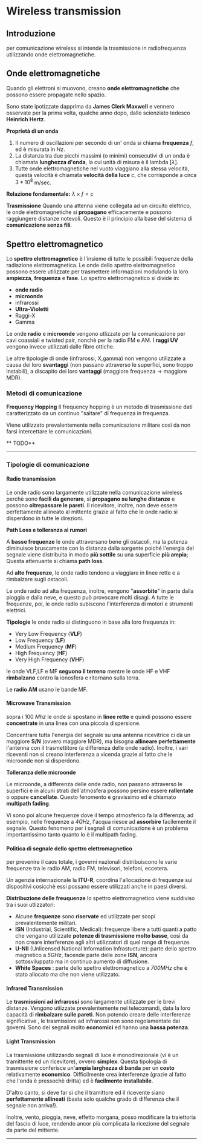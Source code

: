 # Wireless transmission

## Introduzione

per comunicazione wireless si intende la trasmissione in radiofrequenza utilizzando onde elettromagnetiche.


## Onde elettromagnetiche


Quando gli elettroni si muovono, creano **onde elettromagnetiche** che possono essere propagate nello spazio.

Sono state ipotizzate dapprima da **James Clerk Maxwell** e vennero osservate per la prima volta, qualche anno dopo, dallo scienziato tedesco **Heinrich Hertz**.

**Proprietà di un onda**
1) Il numero di oscillazioni per secondo di un' onda si chiama **frequenza** $f$, ed è misurata in $Hz$.
2) La distanza tra due picchi massimi (o minimi) consecutivi di un onda è chiamata **lunghezza d'onda**, la cui unità di misura è il lambda [$\lambda$].
3) Tutte onde elettromagnetiche nel vuoto viaggiano alla stessa velocità, questa velocità è chiamata **velocità della luce** $c$, che corrisponde a circa $3 * 10^8$ m/sec.

**Relazione fondamentale:** $\lambda\times f=c$


**Trasmissione**
Quando una attenna viene collegata ad un circuito elettrico, le onde elettromagnetiche si **propagano** efficacemente e possono raggiungere distanze notevoli.
Questo è il principio alla base del sistema di **comunicazione senza fili**.

## Spettro elettromagnetico

Lo **spettro elettromagnetico** è l'insieme di tutte le possibili frequenze della radiazione elettromagnetica. 
Le onde dello spettro elettromagnetico possono essere utilizzate per trasmettere informazioni modulando la loro **ampiezza**, **frequenza** e **fase**.
Lo spettro elettromagnetico si divide in:
- **onde radio**
- **microonde**
- infrarossi
- **Ultra-Violetti**
- Raggi-X
- Gamma

Le onde **radio** e **microonde** vengono utlizzate per la comunicazione per cavi coassiali e twisted pair, nonchè per la radio FM e AM.
I **raggi UV** vengono invece utilizzati dalle fibre ottiche.

Le altre tipologie di onde (infrarossi, X,gamma) non vengono utilizzate a causa dei loro **svantaggi** (non passano attraverso le superfici, sono troppo instabili), a discapito dei loro **vantaggi** (maggiore frequenza -> maggiore MDR). 

### Metodi di comunicazione

**Frequency Hopping**
Il frequency hopping è un metodo di trasmissione dati caratterizzato da un continuo "saltare" di frequenza in frequenza.

Viene utilizzato prevalentemente nella comunicazione militare così da non farsi intercettare le comunicazioni.

**	TODO**

***

### Tipologie di comunicazione

 #### Radio transmission
 
Le onde radio sono largamente utilizzate nella comunicazione wireless perchè  sono **facili da generare**, si **propagano su lunghe distanze** e possono **oltrepassare le pareti**.
Il ricevitore, inoltre, non deve essere perfettamente allineato al mittente grazie al fatto che le onde radio si disperdono in tutte le direzioni.

**Path Loss e tolleranza ai rumori**

A **basse frequenze** le onde attraversano bene gli ostacoli, ma la potenza diminuisce bruscamente con la distanza dalla sorgente poiché l'energia del segnale viene distribuita in modo **più sottile** su una superficie **più ampia**; Questa attenuante si chiama **path loss**. 

Ad **alte frequenze**, le onde radio tendono a viaggiare in linee rette e a rimbalzare sugli ostacoli.

Le onde radio ad alta frequenza, inoltre, vengono "**assorbite**" in parte dalla pioggia e dalla neve, e questo può provocare molti disagi.
A tutte le frequenze, poi, le onde radio subiscono l'interferenza di motori e strumenti elettrici.

**Tipologie**
le onde radio si distinguono in base alla loro frequenza in:
- Very Low Frequency (**VLF**)
- Low Frequency (**LF**)
- Medium Frequency (**MF**)
- High Frequency (**HF**)
- Very High Frequency (**VHF**)

le onde VLF,LF e MF **seguono il terreno** mentre le onde HF e VHF **rimbalzano** contro la ionosfera e ritornano sulla terra.

Le **radio AM** usano le bande MF.


#### Microwave Transmission

sopra i 100 $Mhz$ le onde si spostano in **linee rette** e quindi possono essere **concentrate** in una linea con una piccola dispersione.

Concentrare tutta l'energia del segnale su una antenna ricevitrice ci dà un maggiore **S/N** (ovvero maggiore MDR), ma bisogna **allineare perfettamente** l'antenna con il trasmettitore (a differenza delle onde radio).
Inoltre, i vari riceventi non si creano interferenza a vicenda grazie al fatto che le microonde non si disperdono.

**Tolleranza delle microonde**

Le microonde, a differenza delle onde radio, non passano attraverso le superfici e in alcuni strati dell'atmosfera possono persino essere **rallentate** o oppure **cancellate**.
Questo fenomento è gravissimo ed è chiamato **multipath fading**.

Vi sono poi alcune frequenze dove il tempo atmosferico fa la differenza; ad esempio, nelle frequenze a *4GHz*, l'acqua riesce ad **assorbire** facilemente il segnale.
Questo fenomeno per i segnali di comunicazione è un problema importantissimo tanto quanto lo è il multipath fading.

#### Politica di segnale dello spettro elettromagnetico

per prevenire il caos totale, i governi nazionali distribuiscono le varie frequenze tra le radio AM, radio FM, televisori, telefoni, eccetera.

Un agenzia internazionale la **ITU-R**, coordina l'allocazione di frequenze sui dispositivi cosicchè essi possano essere utilizzati anche in paesi diversi.

**Distribuzione delle freuquenze**
lo spettro elettromagnetico viene suddiviso tra i suoi utlizzatori:

- Alcune **frequenze** sono **riservate** ed utilizzate per scopi prevalentemente militari.
- **ISN** (Industrial, Scientific, Medical):
	frequenze libere a tutti quanti a patto che vengano utilizzate **potenze di trasmissione molto basse**, così da non creare interferenze agli altri utilizzatori di quel range di frequenze.
- **U-NII** (Unlicensed National Information Infrastucture): parte dello spettro magnetico a  *5GHz*, facende parte delle zone **ISN**, ancora sottosviluppato ma in continuo aumento di diffusione.
- **White Spaces** : parte dello spettro elettromagnetico a *700MHz* che è stato allocato ma che non viene utilizzato.

#### Infrared  Transmission

Le **trasmissioni ad infrarossi** sono largamente utilizzate per le brevi distanze.
Vengono utiizzate prevalentemente nei telecomandi, data la loro capacità di **rimbalzare sulle pareti**.
Non potendo creare delle interferenze significative , le trasmissioni ad infrarossi non sono regolamentate dai governi.
Sono dei segnali molto **economici** ed hanno una **bassa potenza**.

#### Light Transmission

La trasmissione utilizzando segnali di luce è monodirezionale (vi è un tramittente ed un ricevitore), ovvero **simplex**.
Questa tipologia di trasmissione conferisce un'**ampia larghezza di banda** per un **costo** relativamente **economico**.
Difficilmente crea interferenze (grazie al fatto che l'onda è pressochè dritta) ed è **facilmente installabile**.

D'altro canto, si deve far sì che il tramittore ed il ricevente siano **perfettamente allineati** (basta solo qualche grado di differenza che il segnale non arriva!).

Inoltre, vento, pioggia, neve, effetto morgana, posso modificare la traiettoria del fascio di luce, rendendo ancor più complicata la ricezione del segnale da parte del mittente.
***









